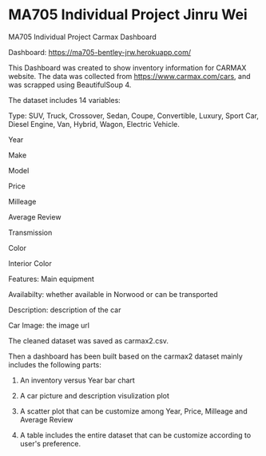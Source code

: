 # MA705 Individual Project Jinru Wei
 MA705 Individual Project Carmax Dashboard

Dashboard: https://ma705-bentley-jrw.herokuapp.com/

This Dashboard was created to show inventory information for CARMAX website.
The data was collected from https://www.carmax.com/cars, and was scrapped using BeautifulSoup 4.

The dataset includes 14 variables:

Type: SUV, Truck, Crossover, Sedan, Coupe, Convertible, Luxury, Sport Car, Diesel Engine, Van, Hybrid, Wagon, Electric Vehicle.

Year

Make

Model

Price

Milleage

Average Review

Transmission

Color

Interior Color

Features: Main equipment

Availabilty: whether available in Norwood or can be transported

Description: description of the car

Car Image: the image url

The cleaned dataset was saved as carmax2.csv.

Then a dashboard has been built based on the carmax2 dataset mainly includes the following parts:

1. An inventory versus Year bar chart

2. A car picture and description visulization plot

3. A scatter plot that can be customize among Year, Price, Milleage and Average Review

4. A table includes the entire dataset that can be customize according to user's preference.
